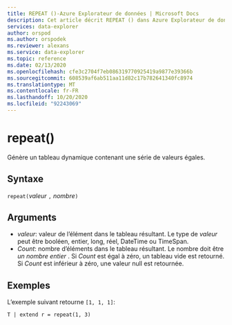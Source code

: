 ```yaml
---
title: REPEAT ()-Azure Explorateur de données | Microsoft Docs
description: Cet article décrit REPEAT () dans Azure Explorateur de données.
services: data-explorer
author: orspod
ms.author: orspodek
ms.reviewer: alexans
ms.service: data-explorer
ms.topic: reference
ms.date: 02/13/2020
ms.openlocfilehash: cfe3c2704f7eb086319770925419a9877e39366b
ms.sourcegitcommit: 608539af6ab511aa11d82c17b782641340fc8974
ms.translationtype: MT
ms.contentlocale: fr-FR
ms.lasthandoff: 10/20/2020
ms.locfileid: "92243069"
---
```

# <a name="repeat"></a>repeat()

Génère un tableau dynamique contenant une série de valeurs égales.

## <a name="syntax"></a>Syntaxe

`repeat(`*valeur* `,` *nombre*`)` 

## <a name="arguments"></a>Arguments

* *valeur*: valeur de l’élément dans le tableau résultant. Le type de *valeur* peut être booléen, entier, long, réel, DateTime ou TimeSpan.   
* *Count*: nombre d’éléments dans le tableau résultant. Le nombre doit être *un nombre entier* .
Si *Count* est égal à zéro, un tableau vide est retourné.
Si *Count* est inférieur à zéro, une valeur null est retournée. 

## <a name="examples"></a>Exemples

L’exemple suivant retourne `[1, 1, 1]`:

```kusto
T | extend r = repeat(1, 3)
```
